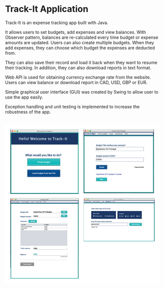 # Track-It Application
Track-It is an expense tracking app built with Java.<br/>

It allows users to set budgets, add expenses and view balances. With Observer pattern, balances are re-calculated every time budget or expense amounts are updated. Users can also create multiple budgets. When they add expenses, they can choose which budget the expenses are deducted from.<br/>

They can also save their record and load it back when they want to resume their tracking. In addition, they can also download reports in text format. <br/>

Web API is used for obtaining currency exchange rate from the website. Users can view balance or download report in CAD, USD, GBP or EUR.<br/>

Simple graphical user interface (GUI) was created by Swing to allow user to use the app easily.

Exception handling and unit testing is implemented to increase the robustness of the app.

<br>
<img src="track-it-img.jpg"/>
